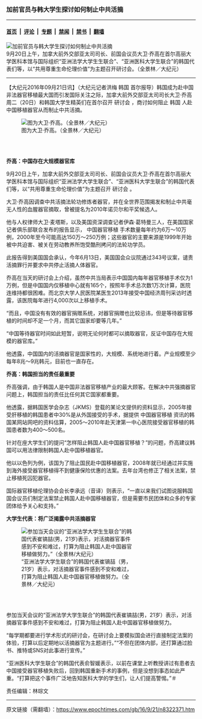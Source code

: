 ### 加前官员与韩大学生探讨如何制止中共活摘

---

#### [首页](../../../..?n8322371) &nbsp;|&nbsp; [评论](../../../../../epoch-comment?n8322371) &nbsp;|&nbsp; [专题](../../../../../epoch-special?n8322371) &nbsp;|&nbsp; [禁闻](../../../../../epoch-news?n8322371) &nbsp;|&nbsp; [禁书](../../../../../books?n8322371) &nbsp;|&nbsp; [翻墙](https://github.com/gfw-breaker/nogfw/blob/master/README.md?n8322371)


<div><img alt="加前官员与韩大学生探讨如何制止中共活摘" class="attachment-djy_600_400 size-djy_600_400 wp-post-image" src="https://i.epochtimes.com/assets/uploads/2016/09/1-136-600x400.jpg"/>
<div class="caption">
 9月20日上午，加拿大前外交部亚太司司长、前国会议员大卫‧乔高在首尔高丽大学医科本馆与国际组织“亚洲法学大学生生联合”、“亚洲医科大学生联合”的韩国代表们等，以“共用尊重生命伦理价值”为主题召开研讨会。（全景林／大纪元）
</div></div><hr/><div class="post_content" id="artbody" itemprop="articleBody">
 <!-- article content begin -->
 <p>
  【大纪元2016年09月21日讯】（大纪元记者洪梅
  <ok href="https://www.epochtimes.com/gb/tag/%E9%9F%A9%E5%9B%BD.html">
   韩国
  </ok>
  首尔报导）韩国成为赴中国非法器官移植最大国而引发国际关注之际，加拿大前外交部亚太司司长大卫‧乔高周二（20日）和韩国大学生精英们在首尔召开
  <ok href="https://www.epochtimes.com/gb/tag/%E7%A0%94%E8%AE%A8%E4%BC%9A.html">
   研讨会
  </ok>
  ，商讨如何阻止
  <ok href="https://www.epochtimes.com/gb/tag/%E9%9F%A9%E5%9B%BD.html">
   韩国
  </ok>
  人赴中国移植器官从而制止中共活摘。
 </p>
 <figure aria-describedby="caption-attachment-8324611" class="wp-caption aligncenter" id="attachment_8324611" style="width: 450px">
  <ok href=" https://i.epochtimes.com/assets/uploads/2016/09/2-82-450x300.jpg" rel="noreferrer noopener" target="_blank">
   <img alt="图为大卫‧乔高。（全景林／大纪元）" class="size-medium wp-image-8324611" src="https://i.epochtimes.com/assets/uploads/2016/09/2-82-450x300.jpg"/>
  </ok>
  <br/><figcaption class="wp-caption-text" id="caption-attachment-8324611">
   图为大卫‧乔高。（全景林／大纪元）
  </figcaption><br/>
 </figure><br/>
 <p>
  <strong>
   乔高：中国存在大规模器官库
  </strong>
 </p>
 <p>
  9月20日上午，加拿大前外交部亚太司司长、前国会议员大卫‧乔高在首尔高丽大学医科本馆与国际组织“亚洲法学大学生联合”、“亚洲医科大学生联合”的韩国代表们等，以“共用尊重生命伦理价值”为主题召开
  <ok href="https://www.epochtimes.com/gb/tag/%E7%A0%94%E8%AE%A8%E4%BC%9A.html">
   研讨会
  </ok>
  。
 </p>
 <p>
  大卫‧乔高因调查中共活摘法轮功修炼者器官，并在全世界范围揭发和制止中共毫无人性的血腥器官摘取，曾被提名为2010年诺贝尔和平奖候选人。
 </p>
 <p>
  他与人权律师大卫‧麦塔斯，以及美国资深调查记者伊森‧葛特曼三人，在美国国家记者俱乐部联合发布的报告显示，
  <ok href="https://www.epochtimes.com/gb/tag/%E4%B8%AD%E5%9B%BD%E5%99%A8%E5%AE%98%E7%A7%BB%E6%A4%8D.html">
   中国器官移植
  </ok>
  手术数量每年约为6万～10万例，2000年至今可能高达150万～250万例；这些器官的主要来源是1999年开始被中共迫害、被关在劳动教养所饱受酷刑拷问的法轮功学员。
 </p>
 <p>
  此报告得到美国国会承认，今年6月13日，美国国会众议院通过343号议案，谴责活摘罪行并要求中共停止活摘人体器官。
 </p>
 <p>
  乔高在当天的研讨会上介绍，虽然中共当局表示中国国内每年器官移植手术仅为1万例，但是中国国内仅移植中心就有165个，按照年手术总次数1万次计算，医院连维持都很困难。而北京大学人民医院某医生2013年接受中国经济周刊采访时透露，该医院每年进行4,000次以上移植手术。
 </p>
 <p>
  “而且，中国没有有效的器官捐赠系统，对器官捐赠也比较忌讳，但是等待器官移植的时间却不足一个月，而其它国家却要等几年。”
 </p>
 <p>
  “中国等待器官时间如此短暂，说明无论何时都可以摘取器官，反证中国存在大规模的器官库。”
 </p>
 <p>
  他透露，中国国内的活摘器官是国家性的，大规模、系统地进行着。产业规模至少每年8兆～9兆韩元，目前也一直存在。
 </p>
 <p>
  <strong>
   乔高：韩国担当的责任最重要
  </strong>
 </p>
 <p>
  乔高强调，由于韩国人是中国非法器官移植产业的最大顾客。在解决中共强摘器官问题上，韩国担当的责任比任何其它国家都重要。
 </p>
 <p>
  他透露，据韩国医学会杂志（JKMS）登载的某论文提供的资料显示，2005年接受肝移植的韩国患者中30%是从外国接受的手术，据提供
  <ok href="https://www.epochtimes.com/gb/tag/%E4%B8%AD%E5%9B%BD%E5%99%A8%E5%AE%98%E7%A7%BB%E6%A4%8D.html">
   中国器官移植
  </ok>
  资讯的韩国某网站网吧的资料估算，2005～2010年赴天津第一中心医院接受器官移植的韩国患者数为400～500名。
 </p>
 <p>
  针对在座大学生们的提问“怎样阻止韩国人赴中国器官移植？”的问题，乔高建议韩国可以用法律限制韩国人赴中国移植器官。
 </p>
 <p>
  他以以色列为例，该国为了阻止国民赴中国移植器官，2008年就已经通过并实施到海外接受器官移植得不到健康保险优惠的法案。去年台湾也修正了相关法案，禁止移植死囚犯器官。
 </p>
 <p>
  国际器官移植伦理协会会长李承远（音译）则表示，“一直以来我们试图说服韩国国会议员们制定法案禁止韩国人赴中国移植器官，但是需要市民团体和众多的专家团体给予关心和支持。”
 </p>
 <p>
  <strong>
   大学生代表：将广泛揭露中共活摘器官
  </strong>
 </p>
 <figure aria-describedby="caption-attachment-8322472" class="wp-caption aligncenter" id="attachment_8322472" style="width: 300px">
  <ok href=" https://i.epochtimes.com/assets/uploads/2016/09/2-78-300x450.jpg" rel="noreferrer noopener" target="_blank">
   <img alt="参加当天会议的“亚洲法学大学生生联合”的韩国代表崔镐喆(男，21岁)表示，对活摘器官事件感到不安和难过，打算为阻止韩国人赴中国器官移植做努力。”（全景林/大纪元）" class="wp-image-8322472 size-small" src="https://i.epochtimes.com/assets/uploads/2016/09/2-78-300x450.jpg"/>
  </ok>
  <br/><figcaption class="wp-caption-text" id="caption-attachment-8322472">
   “亚洲法学大学生联合”的韩国代表崔镐喆（男，21岁）表示，对活摘器官事件感到不安和难过，打算为阻止韩国人赴中国器官移植做努力。（全景林／大纪元）
  </figcaption><br/>
 </figure><br/>
 <p>
  参加当天会议的“亚洲法学大学生联合”的韩国代表崔镐喆(男，21岁）表示，对活摘器官事件感到不安和难过，打算为阻止韩国人赴中国器官移植做努力。
 </p>
 <p>
  “每学期都要进行学术形式的研讨会，在研讨会上要模拟国会进行直接制定法案的体验，打算以后定期地以活摘器官为主题进行。”“不但在团体内部，还打算通过脸书、推特或SNS对此事进行宣传。”
 </p>
 <p>
  “亚洲医科大学生联合”的韩国代表俞智媛表示，以前在课堂上听教授讲过有患者去中国接受器官移植失败后，回到韩国重新手术的事例，但是没想到事态如此严重。“打算把这个事件广泛地告知医科大学的学生们，让人们提高警惕。”＃
 </p>
 <p>
  责任编辑：林琮文
 </p>
 <!-- article content end -->
 <div id="below_article_ad">
 </div>
</div>


---

原文链接（需翻墙）：https://www.epochtimes.com/gb/16/9/21/n8322371.htm